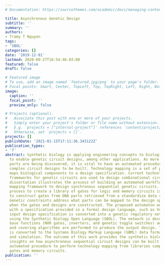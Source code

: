 ```yaml
---
# Documentation: https://sourcethemes.com/academic/docs/managing-content/

title: Asynchronous Genetic Design
subtitle: ''
summary: ''
authors:
- Tramy T Nguyen
tags:
- 'SBOL'
categories: []
date: '2019-12-01'
lastmod: 2020-09-27T16:54:46-03:00
featured: false
draft: false

# Featured image
# To use, add an image named `featured.jpg/png` to your page's folder.
# Focal points: Smart, Center, TopLeft, Top, TopRight, Left, Right, BottomLeft, Bottom, BottomRight.
image:
  caption: ''
  focal_point: ''
  preview_only: false

# Projects (optional).
#   Associate this post with one or more of your projects.
#   Simply enter your project's folder or file name without extension.
#   E.g. `projects = ["internal-project"]` references `content/project/deep-learning/index.md`.
#   Otherwise, set `projects = []`.
projects: []
publishDate: '2021-01-15T17:11:36.343122Z'
publication_types:
- '7'
abstract: Synthetic biology is applying engineering concepts to biological processes
  to enable genetic circuit designs, among other applications. As more biological
  parts are being discovered, it is vital to have an automated procedure to allow
  complex circuit designs to be built. Technology mapping is a set of procedures that
  maps biological components to a design specification. Current technology mapping
  frameworks for genetic circuits are used to design combinational circuits. This
  dissertation illustrates the process of building an automated workflow for a technology
  mapping framework to design synchronous sequential genetic circuits. An automated
  process to create a library of gates for logic and memory circuits is described
  to construct gates from DNA parts retrieved from a standardize data repository.
  Genetic constraints address what parts can be mapped to the design specification
  when the gates and designs are constructed. The proposed automaton workflow begins
  with a specification provided in a formal design language, such as Verilog. The
  input design specification is converted into a genetic regulatory network represented
  using the Synthetic Biology Open Language (SBOL). The network is decomposed into
  base functions (NOR gates, inverters, and genetic toggle switches) and matching
  and covering algorithms are performed to produce the output design. The output design
  is converted to the Systems Biology Markup Language (SBML) data format for testing
  and simulation. The outcome of this work provides the synthetic biology community
  insights on how asynchronous sequential circuit designs can be built through an
  automated procedure to perform technology mapping from libraries composed of logic
  gates and memory circuits.
publication: ''
---
```

